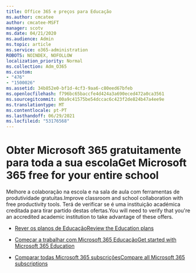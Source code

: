 ```yaml
---
title: Office 365 e preços para Educação
ms.author: cmcatee
author: cmcatee-MSFT
manager: scotv
ms.date: 04/21/2020
ms.audience: Admin
ms.topic: article
ms.service: o365-administration
ROBOTS: NOINDEX, NOFOLLOW
localization_priority: Normal
ms.collection: Adm_O365
ms.custom:
- "476"
- "1500026"
ms.assetid: 34b852e0-bf1d-4cf3-9aa6-c80eed67bfeb
ms.openlocfilehash: f796bc65baccfe4d424a3a690eced472a0ca3561
ms.sourcegitcommit: 00a9c41575be54dccac6c423f2de824b47a4ee9e
ms.translationtype: MT
ms.contentlocale: pt-PT
ms.lasthandoff: 06/29/2021
ms.locfileid: "53176568"
---
```

# <a name="get-microsoft-365-free-for-your-entire-school"></a><span data-ttu-id="1c27a-102">Obter Microsoft 365 gratuitamente para toda a sua escola</span><span class="sxs-lookup"><span data-stu-id="1c27a-102">Get Microsoft 365 free for your entire school</span></span>

<span data-ttu-id="1c27a-103">Melhore a colaboração na escola e na sala de aula com ferramentas de produtividade gratuitas.</span><span class="sxs-lookup"><span data-stu-id="1c27a-103">Improve classroom and school collaboration with free productivity tools.</span></span> <span data-ttu-id="1c27a-104">Terá de verificar se é uma instituição académica creditada para tirar partido destas ofertas.</span><span class="sxs-lookup"><span data-stu-id="1c27a-104">You will need to verify that you're an accredited academic institution to take advantage of these offers.</span></span>
  
- [<span data-ttu-id="1c27a-105">Rever os planos de Educação</span><span class="sxs-lookup"><span data-stu-id="1c27a-105">Review the Education plans</span></span>](https://products.office.com/academic/compare-office-365-education-plans)

- [<span data-ttu-id="1c27a-106">Começar a trabalhar com Microsoft 365 Educação</span><span class="sxs-lookup"><span data-stu-id="1c27a-106">Get started with Microsoft 365 Education</span></span>](https://support.office.com/article/get-started-with-office-365-education-ab02abe5-a1ee-458c-b749-5b44416ccf14?wt.mc_id=o365_portal_mmaven&ui=en-US&rs=en-US&ad=US)

- [<span data-ttu-id="1c27a-107">Comparar todas Microsoft 365 subscrições</span><span class="sxs-lookup"><span data-stu-id="1c27a-107">Compare all Microsoft 365 subscriptions</span></span>](https://products.office.com/business/compare-more-office-365-for-business-plans)